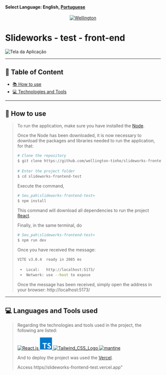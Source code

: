 #### Select Language: **English**, [Portuguese](https://github.com/wellington-tinho/slideworks-frontend-test/blob/master/README-pt.md)

<p align="center">	
   <a href="https//slideworks-frontend-test.vercel.app">
      <img alt="Wellington" src="http://therealsujitk-vercel-badge.vercel.app/?app=therealsujitk-vercel-badge" />
   </a>

</p>

<p align="center">
   <h1>Slideworks - test - front-end</h1>
   <img src=".github/Demo.gif" alt="Tela da Aplicação" width="720"/>
</p>

---
## 📌 Table of Content

- [📚 How to use](#-how-to-use)
- [💻 Technologies and Tools](#-languages-and-tools-used)

---
## 👷 How to use
>To run the application, make sure you have installed the [Node](https://nodejs.org/en/download/).
>
>Once the Node has been downloaded, it is now necessary to download the packages and libraries needed to run the application, for that:
>
>```bash
># Clone the repository
>$ git clone https://github.com/wellington-tinho/slideworks-frontend-test.git
>
># Enter the project folder
>$ cd slideworks-frontend-test
>```
>
>Execute the command,
>```bash
># Seu_pah\slideworks-frontend-test>
>$ npm install
>```
>This command will download all dependencies to run the project [React](https://react.dev/).
>
>Finally, in the same terminal, do
>```bash
># Seu_pah\slideworks-frontend-test>
>$ npm run dev
>```
>
>Once you have received the message:
>
> ```bash
> VITE v3.0.4  ready in 2085 ms
>
>  ➜  Local:   http://localhost:5173/
>  ➜  Network: use --host to expose
>
>```
>Once the message has been received, simply open the address in your browser:  http://localhost:5173/

---

## 💻 Languages and Tools used
>Regarding the technologies and tools used in the project, the following are listed:
>
><p align="left"> 
><a href="https://react.dev/" target="_blank" rel="noreferrer"> <img src="https://upload.wikimedia.org/wikipedia/commons/a/a7/React-icon.svg" alt="React.js" width="40" height="40"/> </a> 
><a href="https://www.typescriptlang.org/" target="_blank" rel="noreferrer"> <img src="https://raw.githubusercontent.com/devicons/devicon/master/icons/typescript/typescript-original.svg" alt="typescript" width="40" height="40"/> </a> 
><a href="https://tailwindcss.com/" target="_blank" rel="noreferrer"> <img src="https://upload.wikimedia.org/wikipedia/commons/d/d5/Tailwind_CSS_Logo.svg" alt="Tailwind_CSS_Logo" width="40" height="40"/> </a> 
><a href="https://mantine.dev/ target="_blank" rel="noreferrer"> <img src="https://seeklogo.com/images/M/mantine-logo-235E19C978-seeklogo.com.png" alt="mantine" width="40" height="40"/> </a> 
></p>
>
>And to deploy the project was used the [Vercel](https://vercel.com/). 
>
> Access
https//slideworks-frontend-test.vercel.app"
